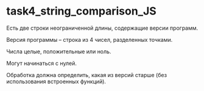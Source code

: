 # task4_string_comparison_JS

Есть две строки неограниченной длины, содержащие версии программ.

Версия программы – строка из 4 чисел, разделенных точками.

Числа целые, положительные или ноль.

Могут начинаться с нулей.

Обработка должна определить, какая из версий старше (без использования встроенных функций).
